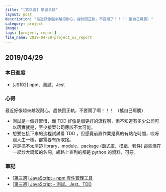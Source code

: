 ```yaml
---
title: "[第三週] 學習日誌"
layout: post
description: "最近好像越來越沒耐心，趕快回正軌，不要鬧了！！！！搖自己肩膀）"
category: project
image: 
tags: [project, report]
file_name: 2019-04-29-project_w3_report
---
```

## 2019/04/29
### 本日進度
- [JS102] npm、測試、Jest

### 心得
最近好像越來越沒耐心，趕快回正軌，不要鬧了啊！！！ （搖自己肩膀）

- 測試是一個好習慣，而 TDD 好像是個更好的流程啊，但不知道有多少公司可以落實就是，至少接案公司應該不太可能。
- 想要在接下來的流程試試看 TDD ，但感覺前置作業是真的有點花時間，哎呀跟人生一樣，都需要有所取捨。
- 還是搞不太清楚 library、module、package (函式庫、模組、套件) 這些混在一起炒大鍋飯的名詞，網路上查到的都是 python 的資料，可惡。

### 筆記
- [[第三週] JavaScript - npm 套件管理工具](https://yakimhsu.com/project/project_w3_Javasciprt_npm.html)
- [[第三週] JavaScript - 測試、Jest、TDD](https://yakimhsu.com/project/project_w3_Javasciprt_jest.html)